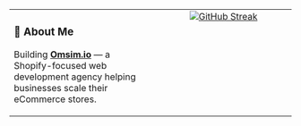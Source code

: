 <table>
  <tr>
    <td width="49%" valign="top">
      <h3>🧠 About Me</h3>
      <p>
        Building <a href="https://omsim.io" target="_blank"><strong>Omsim.io</strong></a> — a Shopify-focused web development agency helping businesses scale their eCommerce stores.
      </p>
    </td>
    <td width="2%">
      <img src="https://transparentpixels.com/pixel.png" width="1" height="1" alt="" />
    </td>
    <td width="49%" valign="top" align="center">
      <a href="https://git.io/streak-stats">
        <img src="https://streak-stats.demolab.com?user=jj-jamen&theme=dark" alt="GitHub Streak" />
      </a>
    </td>
  </tr>
</table>
